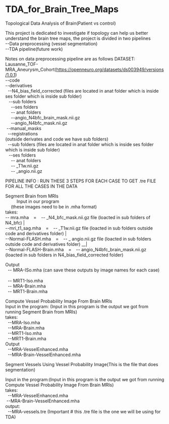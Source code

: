# TDA_for_Brain_Tree_Maps
Topological Data Analysis of Brain(Patient vs control)

This project is dedicated to investigate if topology can help us better understand the brain tree maps, 
the project is divided in two pipelines <br />
--Data preprocessing (vessel segmentation)<br />
--TDA pipeline(future work)<br />

Notes on data preprocessing pipeline are as follows 
DATASET: Lausanne_TOF-MRA_Aneurysm_Cohort(https://openneuro.org/datasets/ds003949/versions/1.0.1) <br />
         --code<br />
         --derivatives<br />
          &nbsp; --N4_bias_field_corrected (files are located in anat folder which is inside ses folder which is inside sub folder)<br/>
          &ensp;  --sub folders<br/>
          &emsp;  --ses folders<br/>
           &emsp;   -- anat folders<br/>
                &emsp; --angio_N4bfc_brain_mask.nii.gz<br/>
                &emsp; --angio_N4bfc_mask.nii.gz<br/>
            &nbsp;--manual_masks</br>
          &nbsp; --registrations<br/>
(outside derivates and code we have sub folders)<br/>
        &nbsp; --sub folders (files are located in anat folder which is inside ses folder which is inside sub folder)<br/>
         &ensp;   --ses folders<br/>
            &emsp;   -- anat folders<br/>
             &emsp;    -- _T1w.nii.gz<br/>
              &emsp;   -- _angio.nii.gz<br/>

PIPELINE INFO : RUN THESE 3 STEPS FOR EACH CASE TO GET .tre FILE FOR ALL THE CASES IN THE DATA <br/>

Segment Brain from MRIs<br/>
                     &emsp;   &emsp; Input in our program<br/>
                                  &emsp;              (these images need to be in .mha format)<br/>
takes: </br>
       -- mra.mha    &ensp;              =     &ensp;        -- _N4_bfc_mask.nii.gz file  (loacted in sub folders of N4_bfc)                       |      <br/> 
       --mri_t1_sag.mha     &ensp;       =     &ensp;        -- _T1w.nii.gz file  (loacted in sub folders outside code and derivatives folder)     | <br/>
      --Normal-FLASH.mha     &ensp;     =    &ensp;         -- _ angio.nii.gz file (loacted in sub folders outside code and derivatives folder) __|<br/>
      --Normal-FLASH-Brain.mha &ensp;   =     &ensp;        -- angio_N4bfc_brain_mask.nii.gz (loacted in sub folders in N4_bias_field_corrected folder) <br/>

Output<br/>
  &nbsp;    -- MRA-ISo.mha   (can save these outputs by image names for each case)   <br/>                      
   &nbsp;   -- MRT1-Iso.mha<br/>
   &nbsp;   -- MRA-Brain.mha<br/>
   &nbsp;   -- MRT1-Brain.mha<br/>


Compute Vessel Probability Image From Brain MRIs<br/>
Input in the program: (Input in this program is the output we got from running Segment Brain from MRIs)<br/>
 takes: <br/>
     &nbsp;  --MRA-Iso.mha<br/>
     &nbsp;    --MRA-Brain.mha<br/>
     &nbsp;   --MRT1-Iso.mha<br/>
     &nbsp;  --MRT1-Brain.mha<br/>
Output<br/>
    &nbsp;    --MRA-VesselEnhanced.mha<br/>
    &nbsp;   --MRA-Brain-VesselEnhanced.mha<br/>

Segment Vessels Using Vessel Probability Image(This is the file that does segmentation)<br/>

Input in the program:(Input in this program is the output we got from running Compute Vessel Probability Image From Brain MRIs)<br/>
 takes:</br>
 &nbsp; --MRA-VesselEnhanced.mha<br/>
 &nbsp;--MRA-Brain-VesselEnhanced.mha<br/>
output: <br/>
 &nbsp; --MRA-vessels.tre (Important # this .tre file is the one we will be using for TDA)<br/>
 
